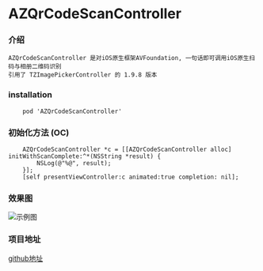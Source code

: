 # AZQrCodeScanController
### 介绍
    AZQrCodeScanController 是对iOS原生框架AVFoundation, 一句话即可调用iOS原生扫码与相册二维码识别
    引用了 TZImagePickerController 的 1.9.8 版本

### installation

```
	pod 'AZQrCodeScanController'
```

### 初始化方法 (OC)
``` Objection-C
	AZQrCodeScanController *c = [[AZQrCodeScanController alloc] initWithScanComplete:^*(NSString *result) {
		NSLog(@"%@", result);
	}];
	[self presentViewController:c animated:true completion: nil];
```
### 效果图

![示例图](http://upload-images.jianshu.io/upload_images/6499192-cf231dd9650d312d.jpeg?imageMogr2/auto-orient/strip%7CimageView2/2/w/1240)

### 项目地址

[github地址](https://github.com/CoderAzreal/AZQrCodeScanController)
